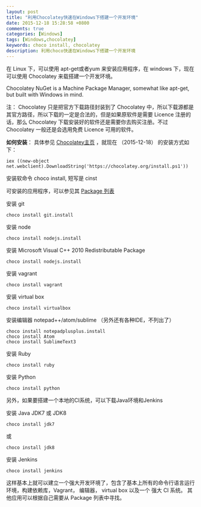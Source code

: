 ```yaml
---
layout: post
title: "利用Chocolatey快速在Windows下搭建一个开发环境"
date: 2015-12-18 15:28:58 +0800
comments: true
categories: [Windows]
tags: [Windows,chocolatey]
keywords: choco install, chocolatey
description: 利用choco快速在Windows下搭建一个开发环境
---
```


在 Linux 下，可以使用 apt-get或者yum 来安装应用程序，在 windows 下，现在可以使用 Chocolatey 来载搭建一个开发环境。
<!--more-->
Chocolatey NuGet is a Machine Package Manager, somewhat like apt-get, but built with Windows in mind.

注： Chocolatey 只是把官方下载路径封装到了 Chocolatey 中，所以下载源都是其官方路径，所以下载的一定是合法的，但是如果原软件是需要 Licence 注册的话，那么 Chocolatey 下载安装好的软件还是需要你去购买注册。不过 Chocolatey 一般还是会选用免费 Licence 可用的软件。

**如何安装**： 具体参见 [Chocolatey主页](https://chocolatey.org/) ，就现在 （2015-12-18） 的安装方式如下：

	iex ((new-object net.webclient).DownloadString('https://chocolatey.org/install.ps1'))

安装软命令 choco install, 短写是 cinst

可安装的应用程序，可以参见其 [Package 列表](https://chocolatey.org/packages)

安装 git

	choco install git.install 

安装 node

	choco install nodejs.install 

安装 Microsoft Visual C++ 2010 Redistributable Package

	choco install nodejs.install 

安装 vagrant

	choco install vagrant

安装 virtual box

	choco install virtualbox 

安装编辑器 notepad++/atom/sublime （另外还有各种IDE，不列出了）

	choco install notepadplusplus.install
	choco install Atom
	choco install SublimeText3 

安装 Ruby

	choco install ruby

安装 Python

	choco install python

另外，如果要搭建一个本地的CI系统，可以下载Java环境和Jenkins

安装 Java JDK7 或 JDK8

	choco install jdk7 

或

	choco install jdk8 

安装 Jenkins

	choco install jenkins 

这样基本上就可以建立一个强大开发环境了，包含了基本上所有的命令行语言运行环境，构建依赖库，Vagrant， 编辑器， virtual box 以及一个 强大 CI 系统。 其他应用可以根据自己需要从 Package 列表中寻找。